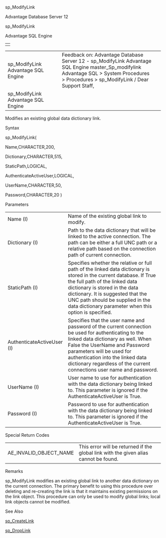 sp\_ModifyLink




Advantage Database Server 12  

sp\_ModifyLink

Advantage SQL Engine

|  |
| --- |
|  |

|  |  |  |  |  |
| --- | --- | --- | --- | --- |
| sp\_ModifyLink  Advantage SQL Engine |  |  | Feedback on: Advantage Database Server 12 - sp\_ModifyLink Advantage SQL Engine master\_Sp\_modifylink Advantage SQL > System Procedures > Procedures > sp\_ModifyLink / Dear Support Staff, |  |
| sp\_ModifyLink  Advantage SQL Engine |  |  |  |  |

Modifies an existing global data dictionary link.

Syntax

sp\_ModifyLink(

Name,CHARACTER,200,

Dictionary,CHARACTER,515,

StaticPath,LOGICAL,

AuthenticateActiveUser,LOGICAL,

UserName,CHARACTER,50,

Password,CHARACTER,20 )

Parameters

|  |  |
| --- | --- |
| Name (I) | Name of the existing global link to modify. |
| Dictionary (I) | Path to the data dictionary that will be linked to the active connection. The path can be either a full UNC path or a relative path based on the connection path of current connection. |
| StaticPath (I) | Specifies whether the relative or full path of the linked data dictionary is stored in the current database. If True the full path of the linked data dictionary is stored in the data dictionary. It is suggested that the UNC path should be supplied in the data dictionary parameter when this option is specified. |
| AuthenticateActiveUser (I) | Specifies that the user name and password of the current connection be used for authenticating to the linked data dictionary as well. When False the UserName and Password parameters will be used for authentication into the linked data dictionary regardless of the current connections user name and password. |
| UserName (I) | User name to use for authentication with the data dictionary being linked to. This parameter is ignored if the AuthenticateActiveUser is True. |
| Password (I) | Password to use for authentication with the data dictionary being linked to. This parameter is ignored if the AuthenticateActiveUser is True. |

Special Return Codes

|  |  |
| --- | --- |
| AE\_INVALID\_OBJECT\_NAME | This error will be returned if the global link with the given alias cannot be found. |

Remarks

sp\_ModifyLink modifies an existing global link to another data dictionary on the current connection. The primary benefit to using this procedure over deleting and re-creating the link is that it maintains existing permissions on the link object. This procedure can only be used to modify global links; local link objects cannot be modified.

See Also

[sp\_CreateLink](master_sp_createlink.htm)

[sp\_DropLink](master_sp_droplink.htm)